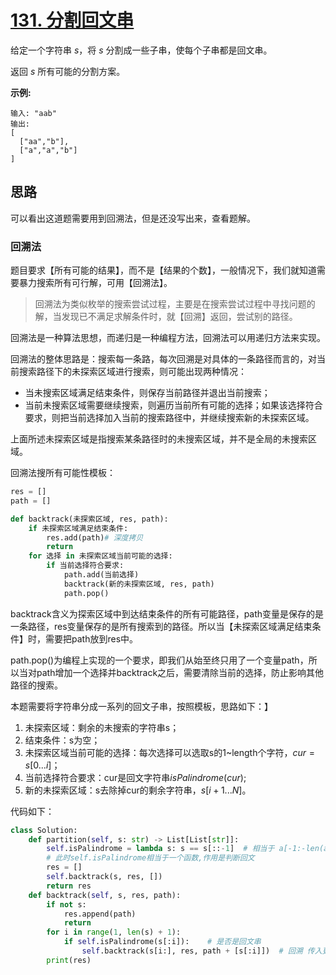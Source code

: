 # [131. 分割回文串](https://leetcode-cn.com/problems/palindrome-partitioning/)

给定一个字符串 *s*，将 *s* 分割成一些子串，使每个子串都是回文串。

返回 *s* 所有可能的分割方案。

**示例:**

```
输入: "aab"
输出:
[
  ["aa","b"],
  ["a","a","b"]
]
```

## 思路

可以看出这道题需要用到回溯法，但是还没写出来，查看题解。

### 回溯法

题目要求【所有可能的结果】，而不是【结果的个数】，一般情况下，我们就知道需要暴力搜索所有可行解，可用【回溯法】。

> 回溯法为类似枚举的搜索尝试过程，主要是在搜索尝试过程中寻找问题的解，当发现已不满足求解条件时，就【回溯】返回，尝试别的路径。

回溯法是一种算法思想，而递归是一种编程方法，回溯法可以用递归方法来实现。

回溯法的整体思路是：搜索每一条路，每次回溯是对具体的一条路径而言的，对当前搜索路径下的未探索区域进行搜索，则可能出现两种情况：

- 当未搜索区域满足结束条件，则保存当前路径并退出当前搜索；
- 当前未搜索区域需要继续搜索，则遍历当前所有可能的选择；如果该选择符合要求，则把当前选择加入当前的搜索路径中，并继续搜索新的未探索区域。

上面所述未探索区域是指搜索某条路径时的未搜索区域，并不是全局的未搜索区域。

回溯法搜所有可能性模板：

```python
res = []
path = []

def backtrack(未探索区域, res, path):
    if 未探索区域满足结束条件:
        res.add(path)# 深度拷贝
        return
    for 选择 in 未探索区域当前可能的选择:
        if 当前选择符合要求:
            path.add(当前选择)
            backtrack(新的未探索区域, res, path)
            path.pop()
```

backtrack含义为探索区域中到达结束条件的所有可能路径，path变量是保存的是一条路径，res变量保存的是所有搜索到的路径。所以当【未探索区域满足结束条件】时，需要把path放到res中。

path.pop()为编程上实现的一个要求，即我们从始至终只用了一个变量path，所以当对path增加一个选择并backtrack之后，需要清除当前的选择，防止影响其他路径的搜索。

本题需要将字符串分成一系列的回文子串，按照模板，思路如下：】

1. 未探索区域：剩余的未搜索的字符串s；
2. 结束条件：s为空；
3. 未探索区域当前可能的选择：每次选择可以选取s的1~length个字符，$cur=s[0...i]$；
4. 当前选择符合要求：cur是回文字符串$isPalindrome(cur)$;
5. 新的未探索区域：s去除掉cur的剩余字符串，$s[i+1...N]$。

代码如下：

```python
class Solution:
    def partition(self, s: str) -> List[List[str]]:
        self.isPalindrome = lambda s: s == s[::-1]  # 相当于 a[-1:-len(a)-1:-1]，也就是从最后一个元素到第一个元素复制一遍，即倒序。
        # 此时self.isPalindrome相当于一个函数,作用是判断回文
        res = []
        self.backtrack(s, res, [])
        return res
    def backtrack(self, s, res, path):
        if not s:
            res.append(path)
            return
        for i in range(1, len(s) + 1):
            if self.isPalindrome(s[:i]):    # 是否是回文串
                self.backtrack(s[i:], res, path + [s[:i]])  # 回溯 传入更新后的s，res，路径中加上s
        print(res)
```

